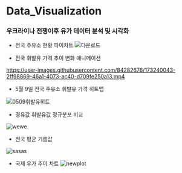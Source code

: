 # Data_Visualization
### 우크라이나 전쟁이후 유가 데이터 분석 및 시각화

* 전국 주유소 현황 파이차트
![다운로드](https://user-images.githubusercontent.com/84282676/178954947-a97c5164-5d38-441a-b8e9-35df6f40dd45.png)


* 전국 휘발유 가격 추이 변화 애니메이션

https://user-images.githubusercontent.com/84282676/173240043-2ff98869-46a1-4073-ac40-d709fe250a13.mp4

* 5월 9일 전국 주유소 휘발유 가격 히트맵

![0509휘발유히트](https://user-images.githubusercontent.com/84282676/173240079-37511a10-c846-4350-a96c-bc6ebf7c0eb0.jpg)

* 경유값 휘발유값 정규분포 비교

![wewe](https://user-images.githubusercontent.com/84282676/173240128-f1a36f74-2d17-4e43-b14b-e3c23572a694.PNG)

* 전국 평균 기름값 

![sasas](https://user-images.githubusercontent.com/84282676/173240470-e7e0128a-43a7-46aa-8fcd-7817e939b122.PNG)

* 국제 유가 추이 차트
![newplot](https://user-images.githubusercontent.com/84282676/174622450-bae4807d-73cf-4302-a1e7-0e550e215c7a.png)


